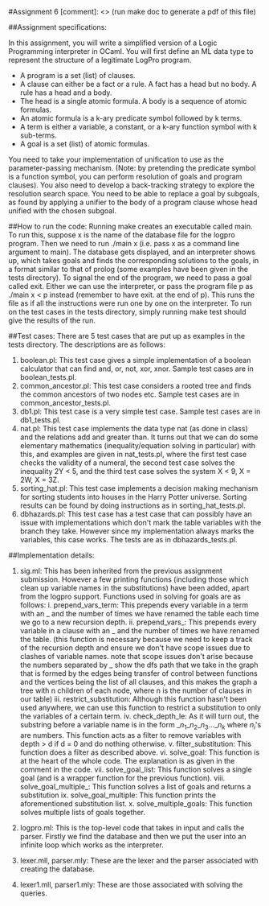 #Assignment 6
[comment]: <> (run make doc to generate a pdf of this file)

##Assignment specifications:

In this assignment, you will write a simplified version of a Logic Programming interpreter in OCaml.
You will first define an ML data type to represent the structure of a legitimate LogPro program.
    
* A program is a set (list) of clauses. 
* A clause can either be a fact or a rule. A fact has a head but no body.  A rule has a head and a body.  
* The head is a single atomic formula.  A body is a sequence of atomic formulas.
* An atomic formula is a k-ary predicate symbol followed by k terms.
* A term is either a variable, a constant, or a k-ary function symbol with k sub-terms.
* A goal is a set (list) of atomic formulas.

You need to take your implementation of unification to use as the parameter-passing mechanism. (Note: by pretending the predicate symbol is a function symbol, you can perform resolution of goals and program clauses).
You also need to develop a back-tracking strategy to explore the resolution search space.   You need to be able to replace a goal by subgoals, as found by applying a unifier to the body of a program clause whose head unified with the chosen subgoal.

##How to run the code:
Running make creates an executable called main. To run this, suppose x is the name of the database file for the logpro program. Then we need to run ./main x (i.e. pass x as a command line argument to main). The database gets displayed, and an interpreter shows up, which takes goals and finds the corresponding solutions to the goals, in a format similar to that of prolog (some examples have been given in the tests directory). To signal the end of the program, we need to pass a goal called exit.
Either we can use the interpreter, or pass the program file p as ./main x < p instead (remember to have exit. at the end of p). This runs the file as if all the instructions were run one by one on the interpreter. 
To run on the test cases in the tests directory, simply running make test should give the results of the run.

##Test cases:
There are 5 test cases that are put up as examples in the tests directory. The descriptions are as follows:

1. boolean.pl: This test case gives a simple implementation of a boolean calculator that can find and, or, not, xor, xnor. Sample test cases are in boolean\_tests.pl.
2. common\_ancestor.pl: This test case considers a rooted tree and finds the common ancestors of two nodes etc. Sample test cases are in common\_ancestor\_tests.pl.
3. db1.pl: This test case is a very simple test case. Sample test cases are in db1\_tests.pl.
4. nat.pl: This test case implements the data type nat (as done in class) and the relations add and greater than. It turns out that we can do some elementary mathematics (inequality/equation solving in particular) with this, and examples are given in nat\_tests.pl, where the first test case checks the validity of a numeral, the second test case solves the inequality 2Y < 5, and the third test case solves the system X < 9, X = 2W, X = 3Z.
5. sorting\_hat.pl: This test case implements a decision making mechanism for sorting students into houses in the Harry Potter universe. Sorting results can be found by doing instructions as in sorting\_hat\_tests.pl.
6. dbhazards.pl: This test case has a test case that can possibly have an issue with implementations which don't mark the table variables with the branch they take. However since my implementation always marks the variables, this case works. The tests are as in dbhazards\_tests.pl.

##Implementation details:

1. sig.ml:
This has been inherited from the previous assignment submission. However a few printing functions (including those which clean up variable names in the substitutions) have been added, apart from the logpro support. Functions used in solving for goals are as follows:
    i. prepend\_vars\_term: This prepends every variable in a term with an \_ and the number of times we have renamed the table each time we go to a new recursion depth.
    ii. prepend\_vars\_: This prepends every variable in a clause with an \_ and the number of times we have renamed the table. (this function is necessary because we need to keep a track of the recursion depth and ensure we don't have scope issues due to clashes of variable names. note that scope issues don't arise because the numbers separated by \_ show the dfs path that we take in the graph that is formed by the edges being transfer of control between functions and the vertices being the list of all clauses, and this makes the graph a tree with n children of each node, where n is the number of clauses in our table)
    iii. restrict\_substitution: Although this function hasn't been used anywhere, we can use this function to restrict a substitution to only the variables of a certain term.
    iv. check\_depth\_le: As it will turn out, the substring before a variable name is in the form \_$n_1$\_$n_2$\_$n_3$...\_$n_k$ where $n_i$'s are numbers. This function acts as a filter to remove variables with depth > d if d = 0 and do nothing otherwise.
    v. filter\_substitution: This function does a filter as described above.
    vi. solve\_goal: This function is at the heart of the whole code. The explanation is as given in the comment in the code.
    vii. solve\_goal\_list: This function solves a single goal (and is a wrapper function for the previous function).
    viii. solve\_goal\_multiple\_: This function solves a list of goals and returns a substitution
    ix. solve\_goal\_multiple: This function prints the aforementioned substitution list.
    x. solve\_multiple\_goals: This function solves multiple lists of goals together.

2. logpro.ml:
This is the top-level code that takes in input and calls the parser. Firstly we find the database and then we put the user into an infinite loop which works as the interpreter.

3. lexer.mll, parser.mly:
These are the lexer and the parser associated with creating the database.

4. lexer1.mll, parser1.mly:
These are those associated with solving the queries.
